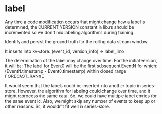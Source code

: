 # label

Any time a code modification occurs that might change how a label is determined, the CURRENT_VERSION constant in lib.rs should be incremented so we don't mix labeling algorithms during training.

Identify and persist the ground truth for the rolling data stream window.

It inserts into kv-store:
(event_id, version_info) => label_info

The determination of the label may change over time.
For the initial version, it will be:
The label for Event0 will be the first subsequent EventN for which:
    (EventN.timestamp - Event0.timestamp) within closed range FORECAST_RANGE

It would seem that the labels could be inserted into another topic in series-store. However, the algorithm for labeling could change over time, and it might reprocess the same data. So, we could have multiple label entries for the same event id. Also, we might skip any number of events to keep up or other reasons. So, it wouldn't fit well in series-store.
